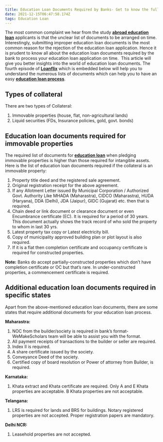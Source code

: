 ```yaml
---
title: Education Loan Documents Required by Banks- Get to know the full list
date: 2021-12-15T06:47:58.174Z
tags: Education Loan
---
```

The most common complaint we hear from the study **[abroad education loan](https://www.wemakescholars.com/blog/the-abroad-education-loan-procedure-in-india "abroad education loan")** applicants is that the unclear list of documents to be arranged on time. Interestingly, submitting improper education loan documents is the most common reason for the rejection of the education loan application. Hence it is prudent to know all about the education loan documents required by the bank to process your education loan application on time.  This article will give you better insights into the world of education loan documents. The fourth episode of **[Loanflix](https://bit.ly/loanflix_playlist)** which is embedded below will help you to understand the numerous lists of documents which can help you to have an easy **[education loan process](https://www.wemakescholars.com/blog/higher-education-loan-process-what-to-do-if-collateral-is-located-elsewhere "education loan process")**.

## Types of collateral

There are two types of Collateral:

1. Immovable properties (house, flat, non-agricultural lands)
2. Liquid securities (FDs, Insurance policies, gold, govt. bonds)

## Education loan documents required for immovable properties

The required list of documents for **[education loan](https://www.wemakescholars.com/sbi-education-loan "SBI eduction loan")** when pledging immovable properties is higher than those required for intangible assets. Here is the list of education loan documents required if the collateral is an immovable property:

1. Property title deed and the registered sale agreement.
2. Original registration receipt for the above agreement.
3. If any Allotment Letter issued By Municipal Corporation / Authorized Govt. Authority Like MHADA (Maharastra), CIDCO (Maharastra), HUDA (Haryana), DDA (Delhi), JDA (Jaipur), GIDC (Gujarat) etc. then that is required.
4. Chain deed or link document or clearance document or even Encumbrance certificate (EC). It is required for a period of 30 years. This document actually shows the track record of who sold the property to whom in last 30 yrs.
5. Latest property tax copy or Latest electricity bill.
6. Copy of municipality approved building plan or plot layout is also required.
7. If it is a flat then completion certificate and occupancy certificate is required for constructed properties.

**Note:** Banks do accept partially-constructed properties which don’t have completion certificate or OC but that’s rare. In under-constructed properties, a commencement certificate is required. 

## Additional education loan documents required in specific states

Apart from the above-mentioned education loan documents, there are some states that require additional documents for your education loan process.

**Maharastra:**

1. NOC from the builder/society is required in bank’s format- WeMakeScholars team will be able to assist you with the format.
2. All payment receipts of transactions to the builder or seller are required.
3. Index II is required.
4. A share certificate issued by the society.
5. Conveyance Deed of the society.
6. Certified copy of board resolution or Power of attorney from Builder, is required.

**Karnataka:**

1. Khata extract and Khata certificate are required. Only A and E Khata properties are acceptable. B Khata properties are not acceptable.

**Telangana:**

1. LRS is required for lands and BRS for buildings. Notary registered properties are not accepted. Proper registration papers are mandatory.

**Delhi NCR:**

1. Leasehold properties are not accepted.